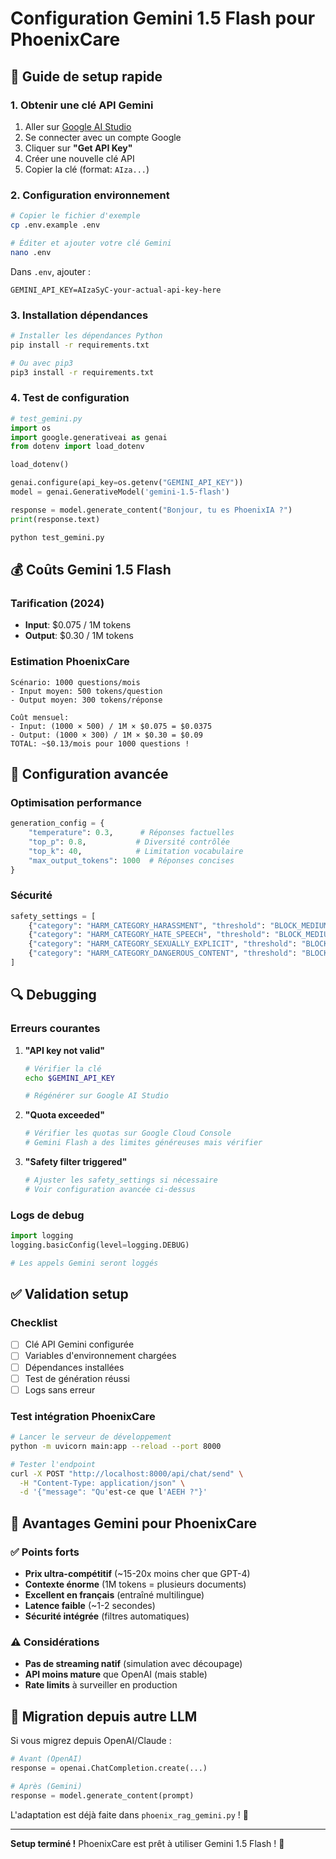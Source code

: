 # Configuration Gemini 1.5 Flash pour PhoenixCare

## 🚀 Guide de setup rapide

### 1. Obtenir une clé API Gemini

1. Aller sur [Google AI Studio](https://aistudio.google.com/)
2. Se connecter avec un compte Google
3. Cliquer sur **"Get API Key"**
4. Créer une nouvelle clé API
5. Copier la clé (format: `AIza...`)

### 2. Configuration environnement

```bash
# Copier le fichier d'exemple
cp .env.example .env

# Éditer et ajouter votre clé Gemini
nano .env
```

Dans `.env`, ajouter :
```env
GEMINI_API_KEY=AIzaSyC-your-actual-api-key-here
```

### 3. Installation dépendances

```bash
# Installer les dépendances Python
pip install -r requirements.txt

# Ou avec pip3
pip3 install -r requirements.txt
```

### 4. Test de configuration

```python
# test_gemini.py
import os
import google.generativeai as genai
from dotenv import load_dotenv

load_dotenv()

genai.configure(api_key=os.getenv("GEMINI_API_KEY"))
model = genai.GenerativeModel('gemini-1.5-flash')

response = model.generate_content("Bonjour, tu es PhoenixIA ?")
print(response.text)
```

```bash
python test_gemini.py
```

## 💰 Coûts Gemini 1.5 Flash

### Tarification (2024)
- **Input**: $0.075 / 1M tokens
- **Output**: $0.30 / 1M tokens

### Estimation PhoenixCare
```
Scénario: 1000 questions/mois
- Input moyen: 500 tokens/question
- Output moyen: 300 tokens/réponse

Coût mensuel:
- Input: (1000 × 500) / 1M × $0.075 = $0.0375
- Output: (1000 × 300) / 1M × $0.30 = $0.09
TOTAL: ~$0.13/mois pour 1000 questions !
```

## 🔧 Configuration avancée

### Optimisation performance
```python
generation_config = {
    "temperature": 0.3,      # Réponses factuelles
    "top_p": 0.8,           # Diversité contrôlée
    "top_k": 40,            # Limitation vocabulaire
    "max_output_tokens": 1000  # Réponses concises
}
```

### Sécurité
```python
safety_settings = [
    {"category": "HARM_CATEGORY_HARASSMENT", "threshold": "BLOCK_MEDIUM_AND_ABOVE"},
    {"category": "HARM_CATEGORY_HATE_SPEECH", "threshold": "BLOCK_MEDIUM_AND_ABOVE"},
    {"category": "HARM_CATEGORY_SEXUALLY_EXPLICIT", "threshold": "BLOCK_MEDIUM_AND_ABOVE"},
    {"category": "HARM_CATEGORY_DANGEROUS_CONTENT", "threshold": "BLOCK_MEDIUM_AND_ABOVE"},
]
```

## 🔍 Debugging

### Erreurs courantes

1. **"API key not valid"**
   ```bash
   # Vérifier la clé
   echo $GEMINI_API_KEY

   # Régénérer sur Google AI Studio
   ```

2. **"Quota exceeded"**
   ```bash
   # Vérifier les quotas sur Google Cloud Console
   # Gemini Flash a des limites généreuses mais vérifier
   ```

3. **"Safety filter triggered"**
   ```python
   # Ajuster les safety_settings si nécessaire
   # Voir configuration avancée ci-dessus
   ```

### Logs de debug
```python
import logging
logging.basicConfig(level=logging.DEBUG)

# Les appels Gemini seront loggés
```

## ✅ Validation setup

### Checklist
- [ ] Clé API Gemini configurée
- [ ] Variables d'environnement chargées
- [ ] Dépendances installées
- [ ] Test de génération réussi
- [ ] Logs sans erreur

### Test intégration PhoenixCare
```bash
# Lancer le serveur de développement
python -m uvicorn main:app --reload --port 8000

# Tester l'endpoint
curl -X POST "http://localhost:8000/api/chat/send" \
  -H "Content-Type: application/json" \
  -d '{"message": "Qu'est-ce que l'AEEH ?"}'
```

## 🎯 Avantages Gemini pour PhoenixCare

### ✅ Points forts
- **Prix ultra-compétitif** (~15-20x moins cher que GPT-4)
- **Contexte énorme** (1M tokens = plusieurs documents)
- **Excellent en français** (entraîné multilingue)
- **Latence faible** (~1-2 secondes)
- **Sécurité intégrée** (filtres automatiques)

### ⚠️ Considérations
- **Pas de streaming natif** (simulation avec découpage)
- **API moins mature** que OpenAI (mais stable)
- **Rate limits** à surveiller en production

## 🔄 Migration depuis autre LLM

Si vous migrez depuis OpenAI/Claude :
```python
# Avant (OpenAI)
response = openai.ChatCompletion.create(...)

# Après (Gemini)
response = model.generate_content(prompt)
```

L'adaptation est déjà faite dans `phoenix_rag_gemini.py` ! 🎉

---

**Setup terminé !** PhoenixCare est prêt à utiliser Gemini 1.5 Flash ! 🚀